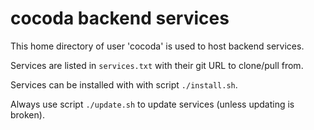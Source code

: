 # cocoda backend services

This home directory of user 'cocoda' is used to host backend services.

Services are listed in `services.txt` with their git URL to clone/pull from.

Services can be installed with with script `./install.sh`.

Always use script `./update.sh` to update services (unless updating is broken).
